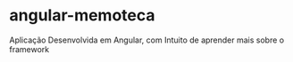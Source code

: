 # angular-memoteca

Aplicação Desenvolvida em Angular, com Intuito de aprender mais sobre o framework

